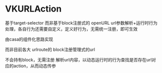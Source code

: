 # VKURLAction
基于target-selector 而非基于block注册式的 openURL  url参数解析+运行时行为处理，各自行为还需要自定义，定义好行为，无需统一注册，即可生效


由casa的组件化思路实现

而非目前各大 urlroute的 block注册管理式的url

不会持有block，无需注册
解析url内容，以动态运行时的行为查找是否存在url对应的action，从而动态传参

